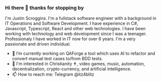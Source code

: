### Hi there 👋 thanks for stopping by

I'm Justin Scroggins. I'm a fullstack software engineer with a background in IT Operations and Software Development. I have experience in C#, Javascript, Typescript, React and other web technologies. I have been working with technology and web development since I was a teenager. Professionaly I have worked in IT now for over 6 years. I'm a very passionate and driven individual.

- 🔭 I’m currently working on QAForge a tool which uses AI to refactor and convert manual test cases to/from BDD tests.
- 🌱 I'm interested in Christianity ✝️, video games, music, automation, decentralization, crypto-currency, and artificial intelligence.
- 📫 How to reach me: Telegram @itz4blitz
